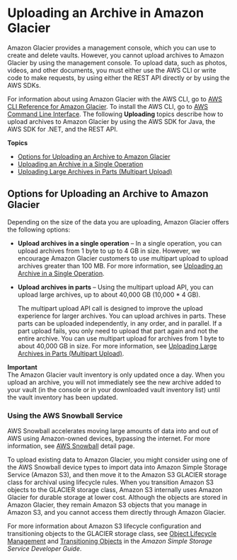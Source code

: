 # Uploading an Archive in Amazon Glacier<a name="uploading-an-archive"></a>

Amazon Glacier provides a management console, which you can use to create and delete vaults\. However, you cannot upload archives to Amazon Glacier by using the management console\. To upload data, such as photos, videos, and other documents, you must either use the AWS CLI or write code to make requests, by using either the REST API directly or by using the AWS SDKs\. 

For information about using Amazon Glacier with the AWS CLI, go to [AWS CLI Reference for Amazon Glacier](http://docs.aws.amazon.com/cli/latest/reference/glacier/index.html)\. To install the AWS CLI, go to [AWS Command Line Interface](http://aws.amazon.com/cli/)\. The following **Uploading** topics describe how to upload archives to Amazon Glacier by using the AWS SDK for Java, the AWS SDK for \.NET, and the REST API\.

**Topics**
+ [Options for Uploading an Archive to Amazon Glacier](#uploading-an-archive-overview)
+ [Uploading an Archive in a Single Operation](uploading-archive-single-operation.md)
+ [Uploading Large Archives in Parts \(Multipart Upload\)](uploading-archive-mpu.md)

## Options for Uploading an Archive to Amazon Glacier<a name="uploading-an-archive-overview"></a>

Depending on the size of the data you are uploading, Amazon Glacier offers the following options: 
+ **Upload archives in a single operation** – In a single operation, you can upload archives from 1 byte to up to 4 GB in size\. However, we encourage Amazon Glacier customers to use multipart upload to upload archives greater than 100 MB\. For more information, see [Uploading an Archive in a Single Operation](uploading-archive-single-operation.md)\.
+ **Upload archives in parts** – Using the multipart upload API, you can upload large archives, up to about 40,000 GB \(10,000 \* 4 GB\)\. 

  The multipart upload API call is designed to improve the upload experience for larger archives\. You can upload archives in parts\. These parts can be uploaded independently, in any order, and in parallel\. If a part upload fails, you only need to upload that part again and not the entire archive\. You can use multipart upload for archives from 1 byte to about 40,000 GB in size\. For more information, see [Uploading Large Archives in Parts \(Multipart Upload\)](uploading-archive-mpu.md)\.

**Important**  
The Amazon Glacier vault inventory is only updated once a day\. When you upload an archive, you will not immediately see the new archive added to your vault \(in the console or in your downloaded vault inventory list\) until the vault inventory has been updated\.

### Using the AWS Snowball Service<a name="using-import-export-service-for-glacier"></a>

AWS Snowball accelerates moving large amounts of data into and out of AWS using Amazon\-owned devices, bypassing the internet\. For more information, see [AWS Snowball](http://aws.amazon.com/snowball) detail page\. 

To upload existing data to Amazon Glacier, you might consider using one of the AWS Snowball device types to import data into Amazon Simple Storage Service \(Amazon S3\), and then move it  to the Amazon S3 GLACIER storage class for archival using lifecycle rules\. When you transition Amazon S3 objects to the GLACIER storage class, Amazon S3 internally uses Amazon Glacier for durable storage at lower cost\. Although the objects are stored in Amazon Glacier, they remain Amazon S3 objects that you manage in Amazon S3, and you cannot access them directly through Amazon Glacier\.

For more information about Amazon S3 lifecycle configuration and transitioning objects to the GLACIER storage class, see [Object Lifecycle Management](http://docs.aws.amazon.com/AmazonS3/latest/dev/object-lifecycle-mgmt.html) and [Transitioning Objects](http://docs.aws.amazon.com/AmazonS3/latest/dev/lifecycle-transition-general-considerations.html) in the *Amazon Simple Storage Service Developer Guide*\.